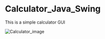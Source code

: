 # Calculator_Java_Swing
This is a simple calculator GUI  


![Calculator_image](https://user-images.githubusercontent.com/68402283/98089264-7cad4000-1ea8-11eb-86b9-b79302830d06.PNG)
